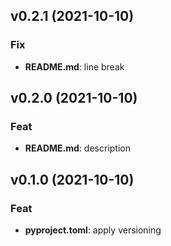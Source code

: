 ## v0.2.1 (2021-10-10)

### Fix

- **README.md**: line break

## v0.2.0 (2021-10-10)

### Feat

- **README.md**: description

## v0.1.0 (2021-10-10)

### Feat

- **pyproject.toml**: apply versioning
